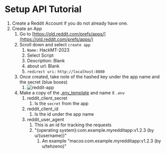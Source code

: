 # Setup API Tutorial

1. Create a Reddit Account if you do not already have one.
2. Create an App
   1. Go to [https://old.reddit.com/prefs/apps/](https://old.reddit.com/prefs/apps/)
   2. Scroll down and select `create app`
      1. `Name:` HackMT-2023
      2. Select Script
      3. Description: Blank
      4. about url: Blank
      5. `redirect uri:` `http://localhost:8080`
   3. Once created, take note of the hashed key under the app name and the secret (blue boxes)
      1. ![reddit-app](img/reddit-app.png)
   4. Make a copy of the [.env_template](.env_template) and name it `.env`
      1. reddit_client_secret
         1. Is the `secret` from the app
      2. reddit_client_id
         1. Is the id under the app name
      3. reddit_user_agent
         1. This is an id for tracking the requests
         2. "{operating system}:com.example.myredditapp:v1.2.3 (by u/{username})"
            1. An example "macos:com.example.myredditapp:v1.2.3 (by u/tehzeno)"
